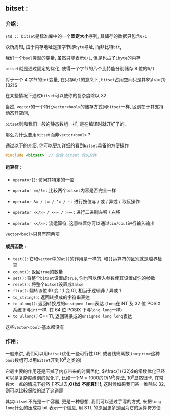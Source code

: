 ## bitset :

### 介绍 :

`std :: bitset`是标准库中的一个**固定大小**序列, 其储存的数据只包含`0/1`

众所周知, 由于内存地址是按字节即`byte`寻址, 而非比特`bit`, 

我们一个`bool`类型的变量, 虽然只能表示`0/1`, 但是也占了`1byte`的内存

`bitset`就是通过固定的优化, 使得一个字节的八个比特能分别储存 8 位的`0/1`

对于一个 4 字节的`int`变量, 在只存`0/1`的意义下, `bitset`占用空间只是其$\\frac{1}{32}$

在某些情况下通过`bitset`可以使你的复杂度除以 32

当然, `vector`的一个特化`vector<bool>`的储存方式同`bitset`一样, 区别在于其支持动态开空间, 

`bitset`则和我们一般的静态数组一样, 是在编译时就开好了的.

那么为什么要用`bitset`而非`vector<bool>` ?

通过以下的介绍, 你可以更加详细的看到`bitset`具备的方便操作

```cpp
#include <bitset>  // 包含 bitset 的头文件
```

#### 运算符 :

- `operator[]`: 访问其特定的一位

- `operator ==/!=` : 比较两个`bitset`内容是否完全一样

- `operator &= / |= / ^= / ~` : 进行按位与 / 或 / 异或 / 取反操作
- `operator <</>> / <<= / >>=` : 进行二进制左移 / 右移
- `operator <</>>` : 流运算符, 这意味着你可以通过`cin/cout`进行输入输出

`vector<bool>`只具有前两项

#### 成员函数 :

- `test()`: 它和`vector`中的`at()`的作用是一样的, 和`[]`运算符的区别就是越界检查
- `count()`: 返回`true`的数量
- `set()`: 将整个`bitset`设置成`true`, 你也可以传入参数使其设置成你的参数
- `reset()`: 将整个`bitset`设置成`false`
- `flip()`: 翻转该位 (0 变 1,1 变 0), 相当于逻辑非 / 异或 1
- `to_string()`: 返回转换成的字符串表达
- `to_ulong()`: 返回转换成的`unsigned long`表达 (`long`在 NT 及 32 位 POSIX 系统下与`int`一样,  在 64 位 POSIX 下与`long long`一样)
- `to_ullong()` **C++11**, 返回转换成的`unsigned long long`表达

这些`vector<bool>`基本都没有

### 作用 :

一般来讲, 我们可以用`bitset`优化一些可行性 DP, 或者线筛素数 (`notprime`这种`bool`数组可以用`bitset`开到$10^8$之类的)

它最主要的作用还是压掉了内存带来的时间优化, $\\frac{1}{32}$的常数优化已经可以是复杂度级别的优化了, 比如一个$N = 1000$的$O(N^3)$算法, $10^9$显然很卡, 在常数大一点的情况下必然卡不过去,**O(松) 不能算!!!!**, 这时候如果我们某一维除以 32, 则可以比较保险的过了这道题

其实`bitset`不光是一个容器, 更是一种思想, 我们可以通过手写的方式, 来把`long long`什么的压成每 bit 表示一个信息, 用 STL 的原因更多是因为它的运算符方便
